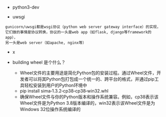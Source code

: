 - python3-dev

- uwsgi
```
gunicorn/uwsgi都是wsgi协议（python web server gateway interface）的实现，
它们做的事情是协议转换，协议的一头是web app（如flask, django等framework的app），
另一头是web server（如apache, nginx等）
```

- x

- building wheel 是个什么？
    - Wheel文件的主要用途是简化Python包的安装过程。通过Wheel文件，开发者可以将其Python包打包成一个统一的、跨平台的格式，并通过pip工具轻松安装到用户的Python环境中
    - pip install sima‑1.3.2‑cp38‑cp38‑win32.whl
    - 确保Wheel文件与你的Python版本和操作系统兼容。例如，cp38表示该Wheel文件是为Python 3.8版本编译的，win32表示该Wheel文件是为Windows 32位操作系统编译的
